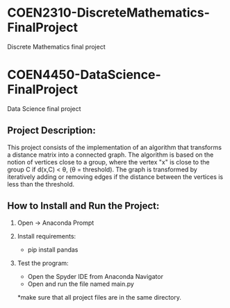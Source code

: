# COEN2310-DiscreteMathematics-FinalProject
Discrete Mathematics final project

# COEN4450-DataScience-FinalProject
Data Science final project

## Project Description:

This project consists of the implementation of an algorithm that transforms a distance matrix into a connected graph. 
The algorithm is based on the notion of vertices close to a group, where the vertex "x" is close to the group C if d(x,C) < θ, (θ = threshold). 
The graph is transformed by iteratively adding or removing edges if the distance between the vertices is less than the threshold.

## How to Install and Run the Project:

1. Open -> Anaconda Prompt

2. Install requirements:
	- pip install pandas


3. Test the program:
	- Open the Spyder IDE from Anaconda Navigator
	- Open and run the file named main.py

	*make sure that all project files are in the same directory.
